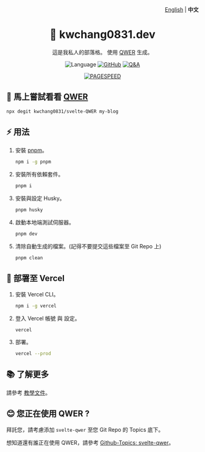 <p align="right"><a href="README.md">English</a> | <strong>中文</strong></p>

<h1 align="center">👋 kwchang0831.dev</h1>

<p align="center">
這是我私人的部落格。 使用 <a href="https://github.com/kwchang0831/svelte-QWER/">QWER</a> 生成。
</p>

<p align="center">
<img src="https://img.shields.io/github/languages/top/kwchang0831/kwchang0831.dev?color=%23ff3e00&style=for-the-badge&logo=svelte" alt="Language" />
<a href="https://github.com/kwchang0831/kwchang0831.dev/blob/main/LICENSE"><img alt="GitHub" src="https://img.shields.io/github/license/kwchang0831/kwchang0831.dev?style=for-the-badge" alt="License"></a>
<a href="https://github.com/kwchang0831/kwchang0831.dev/discussions/categories/q-a"><img src="https://img.shields.io/badge/❓ Discussion-Q&A-informational?style=for-the-badge" alt="Q&A"></a>
</p>

<p align="center">
<a href="https://raw.githubusercontent.com/gist/kwchang0831/79a9f8a867a78757c9d3c8f61421e77b/raw/metrics.pagespeed.svg"><img style="float:middle" width="auto" alt="PAGESPEED" src="https://raw.githubusercontent.com/gist/kwchang0831/79a9f8a867a78757c9d3c8f61421e77b/raw/metrics.pagespeed.svg"></a>
</p>

## 🎉 馬上嘗試看看 [QWER](https://github.com/kwchang0831/svelte-QWER/)

```bash
npx degit kwchang0831/svelte-QWER my-blog
```

## ⚡️ 用法

1. 安裝 [pnpm](https://github.com/pnpm/pnpm)。

   ```bash
   npm i -g pnpm
   ```

1. 安裝所有依賴套件。

   ```bash
   pnpm i
   ```

1. 安裝與設定 Husky。

   ```bash
   pnpm husky
   ```

1. 啟動本地端測試伺服器。

   ```bash
   pnpm dev
   ```

1. 清除自動生成的檔案。(記得不要提交這些檔案至 Git Repo 上)

   ```bash
   pnpm clean
   ```

## 🚀 部署至 Vercel

1. 安裝 Vercel CLI。

   ```bash
   npm i -g vercel
   ```

1. 登入 Vercel 帳號 與 設定。

   ```bash
   vercel
   ```

1. 部署。

   ```bash
   vercel --prod
   ```

## 📚 了解更多

請參考 [教學文件](https://docs-svelte-qwer.vercel.app/)。

## 😊 您正在使用 QWER ?

拜託您，請考慮添加 `svelte-qwer` 至您 Git Repo 的 Topics 底下。

想知道還有誰正在使用 QWER，請參考 [Github-Topics: svelte-qwer](https://github.com/topics/svelte-qwer)。
